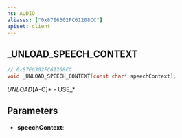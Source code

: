 ```yaml
---
ns: AUDIO
aliases: ["0x87E6302FC61208CC"]
apiset: client
---
```

## _UNLOAD_SPEECH_CONTEXT

```c
// 0x87E6302FC61208CC
void _UNLOAD_SPEECH_CONTEXT(const char* speechContext);
```

_UNLOAD_[A-C]* - USE_*

## Parameters
* **speechContext**:



